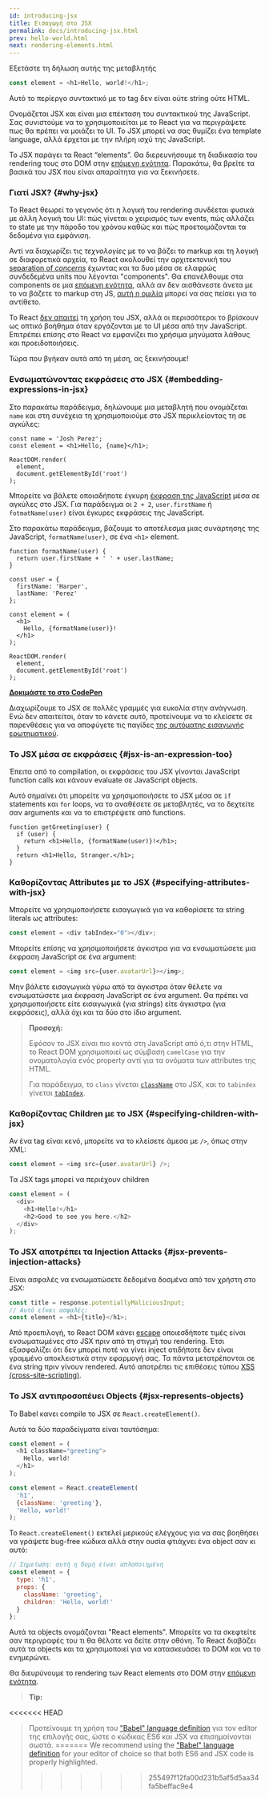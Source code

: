 ```yaml
---
id: introducing-jsx
title: Εισαγωγή στο JSX
permalink: docs/introducing-jsx.html
prev: hello-world.html
next: rendering-elements.html
---
```


Εξετάστε τη δήλωση αυτής της μεταβλητής

```js
const element = <h1>Hello, world!</h1>;
```

Αυτό το περίεργο συντακτικό με το tag δεν είναι ούτε string ούτε HTML.

Ονομάζεται JSX και είναι μια επέκταση του συντακτικού της JavaScript. Σας συνιστούμε να το χρησιμοποιείται με το React για να περιγράψετε πως θα πρέπει να μοιάζει το UI. Το JSX μπορεί να σας θυμίζει ένα template language, αλλά έρχεται με την πλήρη ισχύ της JavaScript.

Το JSX παράγει τα React “elements”. Θα διερευνήσουμε τη διαδικασία του rendering τους στο DOM στην [επόμενη ενότητα](/docs/rendering-elements.html). Παρακάτω, θα βρείτε τα βασικά του JSX που είναι απαραίτητα για να ξεκινήσετε.

### Γιατί JSX? {#why-jsx}

Το React θεωρεί το γεγονός ότι η λογική του rendering συνδέεται φυσικά με άλλη λογική του UI: πώς γίνεται ο χειρισμός των events, πώς αλλάζει το state με την πάροδο του χρόνου καθώς και πώς προετοιμάζονται τα δεδομένα για εμφάνιση.

Αντί να διαχωρίζει τις *τεχνολογίες* με το να βάζει το markup και τη λογική σε διαφορετικά αρχεία, το React ακολουθεί την αρχιτεκτονική του [separation of *concerns*](https://en.wikipedia.org/wiki/Separation_of_concerns) έχωντας και τα δυο μέσα σε ελαφρώς συνδεδεμένα units που λέγονται "components". Θα επανέλθουμε στα components σε μια [επόμενη ενότητα](/docs/components-and-props.html), αλλά αν δεν αισθάνεστε άνετα με το να βάζετε το markup στη JS, [αυτή η ομιλία](https://www.youtube.com/watch?v=x7cQ3mrcKaY) μπορεί να σας πείσει για το αντίθετο.

Το React [δεν απαιτεί](/docs/react-without-jsx.html) τη χρήση του JSX, αλλά οι περισσότεροι το βρίσκουν ως οπτικό βοήθημα όταν εργάζονται με το UI μέσα από την JavaScript. Επιτρέπει επίσης στο React να εμφανίζει πιο χρήσιμα μηνύματα λάθους και προειδοποιήσεις.

Τώρα που βγήκαν αυτά από τη μέση, ας ξεκινήσουμε!

### Ενσωματώνοντας εκφράσεις στο JSX {#embedding-expressions-in-jsx}

Στο παρακάτω παράδειγμα, δηλώνουμε μια μεταβλητή που ονομάζεται `name` και στη συνέχεια τη χρησιμοποιούμε στο JSX περικλείοντας τη σε αγκύλες:

```js{1,2}
const name = 'Josh Perez';
const element = <h1>Hello, {name}</h1>;

ReactDOM.render(
  element,
  document.getElementById('root')
);
```

Μπορείτε να βάλετε οποιαδήποτε έγκυρη [έκφραση της JavaScript](https://developer.mozilla.org/en-US/docs/Web/JavaScript/Guide/Expressions_and_Operators#Expressions) μέσα σε αγκύλες στο JSX. Για παράδειγμα οι `2 + 2`, `user.firstName` ή `fotmatName(user)` είναι έγκυρες εκφράσεις της JavaScript.

Στο παρακάτω παράδειγμα, βάζουμε το αποτέλεσμα μιας συνάρτησης της JavaScript, `formatName(user)`, σε ένα `<h1>` element.

```js{12}
function formatName(user) {
  return user.firstName + ' ' + user.lastName;
}

const user = {
  firstName: 'Harper',
  lastName: 'Perez'
};

const element = (
  <h1>
    Hello, {formatName(user)}!
  </h1>
);

ReactDOM.render(
  element,
  document.getElementById('root')
);
```

**[Δοκιμάστε το στο CodePen](codepen://introducing-jsx)**

Διαχωρίζουμε το JSX σε πολλές γραμμές για ευκολία στην ανάγνωση. Ενώ δεν απαιτείται, όταν το κάνετε αυτό, προτείνουμε να το κλείσετε σε παρενθέσεις για να αποφύγετε τις παγίδες [της αυτόματης εισαγωγής ερωτηματικού](https://stackoverflow.com/q/2846283).

### Το JSX μέσα σε εκφράσεις {#jsx-is-an-expression-too}

Έπειτα από το compilation, οι εκφράσεις του JSX γίνονται JavaScript function calls και κάνουν evaluate σε JavaScript objects.

Αυτό σημαίνει ότι μπορείτε να χρησιμοποιήσετε το JSX μέσα σε `if` statements και `for` loops, να το αναθέσετε σε μεταβλητές, να το δεχτείτε σαν arguments και να το επιστρέψετε από functions.

```js{3,5}
function getGreeting(user) {
  if (user) {
    return <h1>Hello, {formatName(user)}!</h1>;
  }
  return <h1>Hello, Stranger.</h1>;
}
```

### Καθορίζοντας Attributes με το JSX {#specifying-attributes-with-jsx}

Μπορείτε να χρησιμοποιήσετε εισαγωγικά για να καθορίσετε τα string literals ως attributes:

```js
const element = <div tabIndex="0"></div>;
```

Μπορείτε επίσης να χρησιμοποιήσετε άγκιστρα για να ενσωματώσετε μια έκφραση JavaScript σε ένα argument:

```js
const element = <img src={user.avatarUrl}></img>;
```

Μην βάλετε εισαγωγικά γύρω από τα άγκιστρα όταν θέλετε να ενσωματώσετε μια έκφραση JavaScript σε ένα argument. Θα πρέπει να χρησιμοποιήσετε είτε εισαγωγικά (για strings) είτε άγκιστρα (για εκφράσεις), αλλά όχι και τα δύο στο ίδιο argument.

>**Προσοχή:**
>
>Εφόσον το JSX είναι πιο κοντά στη JavaScript από ό,τι στην HTML, το React DOM χρησιμοποιεί ως σύμβαση `camelCase` για την ονοματολογία ενός property αντί για τα ονόματα των attributes της HTML.
>
>Για παράδειγμα, το `class` γίνεται [`className`](https://developer.mozilla.org/en-US/docs/Web/API/Element/className) στο JSX, και το `tabindex` γίνεται [`tabIndex`](https://developer.mozilla.org/en-US/docs/Web/API/HTMLElement/tabIndex).

### Καθορίζοντας Children με το JSX {#specifying-children-with-jsx}

Αν ένα tag είναι κενό, μπορείτε να το κλείσετε άμεσα με `/>`, όπως στην XML:

```js
const element = <img src={user.avatarUrl} />;
```


Τα JSX tags μπορεί να περιέχουν children

```js
const element = (
  <div>
    <h1>Hello!</h1>
    <h2>Good to see you here.</h2>
  </div>
);
```

### To JSX αποτρέπει τα Injection Attacks {#jsx-prevents-injection-attacks}

Είναι ασφαλές να ενσωματώσετε δεδομένα δοσμένα από τον χρήστη στο JSX:

```js
const title = response.potentiallyMaliciousInput;
// Αυτό είναι ασφαλές:
const element = <h1>{title}</h1>;
```

Από προεπιλογή, το React DOM κάνει [escape](https://stackoverflow.com/questions/7381974/which-characters-need-to-be-escaped-on-html) οποιεσδήποτε τιμές είναι ενσωματωμένες στο JSX πριν από τη στιγμή του rendering. Έτσι εξασφαλίζει ότι δεν μπορεί ποτέ να γίνει inject οτιδήποτε δεν είναι γραμμένο αποκλειστικά στην εφαρμογή σας. Τα πάντα μετατρέπονται σε ένα string πριν γίνουν rendered. Αυτό αποτρέπει τις επιθέσεις τύπου [XSS (cross-site-scripting)](https://en.wikipedia.org/wiki/Cross-site_scripting).

### Το JSX αντιπροσοπέυει Objects {#jsx-represents-objects}

Το Babel κανει compile το JSX σε `React.createElement()`.

Αυτά τα δύο παραδείγματα είναι ταυτόσημα:

```js
const element = (
  <h1 className="greeting">
    Hello, world!
  </h1>
);
```

```js
const element = React.createElement(
  'h1',
  {className: 'greeting'},
  'Hello, world!'
);
```

To `React.createElement()` εκτελεί μερικούς ελέγχους για να σας βοηθήσει να γράψετε bug-free κώδικα αλλά στην ουσία φτιάχνει ένα object σαν κι αυτό:

```js
// Σημείωση: αυτή η δομή είναι απλοποιημένη
const element = {
  type: 'h1',
  props: {
    className: 'greeting',
    children: 'Hello, world!'
  }
};
```

Αυτά τα objects ονομάζονται "React elements". Μπορείτε να τα σκεφτείτε σαν περιγραφές του τι θα θέλατε να δείτε στην οθόνη. Το React διαβάζει αυτά τα objects και τα χρησιμοποιεί για να κατασκευάσει το DOM και να το ενημερώνει.

Θα διευρύνουμε το rendering των React elements στο DOM στην [επόμενη ενότητα](/docs/rendering-elements.html).

>**Tip:**
>
<<<<<<< HEAD
>Προτείνουμε τη χρήση του ["Babel" language definition](https://babeljs.io/docs/editors) για τον editor της επιλογής σας, ώστε ο κώδικας ES6 και JSX να επισημαίνονται σωστά.
=======
>We recommend using the ["Babel" language definition](https://babeljs.io/docs/en/next/editors) for your editor of choice so that both ES6 and JSX code is properly highlighted.
>>>>>>> 255497f12fa00d231b5af5d5aa34fa5beffac9e4
